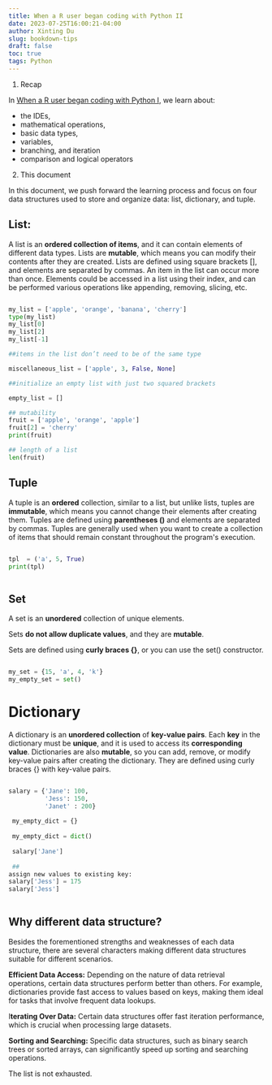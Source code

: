 ```yaml
---
title: When a R user began coding with Python II
date: 2023-07-25T16:00:21-04:00
author: Xinting Du
slug: bookdown-tips
draft: false
toc: true
tags: Python
---
```



1. Recap

In [When a R user began coding with Python I](), we learn about: 
- the IDEs, 
- mathematical operations, 
- basic data types, 
- variables, 
- branching, and iteration
- comparison and logical operators

2. This document

In this document, we push forward the learning process and focus on four data structures used to store and organize data: list, dictionary, and tuple.


## List:

A list is an **ordered collection of items**, and it can contain elements of different data types. 
Lists are **mutable**, which means you can modify their contents after they are created. 
Lists are defined using square brackets \[\], and elements are separated by commas. 
An item in the list can occur more than once.
Elements could be accessed in a list using their index, and can be performed various operations like appending, removing, slicing, etc.


```python

my_list = ['apple', 'orange', 'banana', 'cherry']
type(my_list)
my_list[0]
my_list[2]
my_list[-1]

##items in the list don’t need to be of the same type

miscellaneous_list = ['apple', 3, False, None]

##initialize an empty list with just two squared brackets

empty_list = []

## mutability
fruit = ['apple', 'orange', 'apple']
fruit[2] = 'cherry'
print(fruit)

## length of a list
len(fruit)

```

## Tuple

A tuple is an **ordered** collection, similar to a list, but unlike lists, tuples are **immutable**, which means you cannot change their elements after creating them. 
Tuples are defined using **parentheses ()** and elements are separated by commas. 
Tuples are generally used when you want to create a collection of items that should remain constant throughout the program's execution.


```python

tpl  = ('a', 5, True)
print(tpl)



```

## Set

A set is an **unordered** collection of unique elements. 

Sets **do not allow duplicate values**, and they are **mutable**. 

Sets are defined using **curly braces \{\}**, or you can use the set() constructor.


```python

my_set = {15, 'a', 4, 'k'}
my_empty_set = set()

```


# Dictionary

A dictionary is an **unordered collection** of **key-value pairs**. 
Each **key** in the dictionary must be **unique**, and it is used to access its **corresponding value**. Dictionaries are also **mutable**, so you can add, remove, or modify key-value pairs after creating the dictionary. 
They are defined using curly braces \{\} with key-value pairs.

```python

salary = {'Jane': 100,
          'Jess': 150,
          'Janet' : 200}
          
 my_empty_dict = {}
 
 my_empty_dict = dict()
 
 salary['Jane']
 
 ## 
assign new values to existing key:
salary['Jess'] = 175
salary['Jess']
 
```


## Why different data structure?

Besides the forementioned strengths and weaknesses of each data structure, there are several characters making different data structures suitable for different scenarios. 


**Efficient Data Access:** Depending on the nature of data retrieval operations, certain data structures perform better than others. For example, dictionaries provide fast access to values based on keys, making them ideal for tasks that involve frequent data lookups.

I**terating Over Data:** Certain data structures offer fast iteration performance, which is crucial when processing large datasets.

**Sorting and Searching:** Specific data structures, such as binary search trees or sorted arrays, can significantly speed up sorting and searching operations.

The list is not exhausted.
















